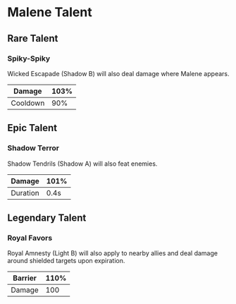 # Malene Talent

## Rare Talent

### Spiky-Spiky 

Wicked Escapade \(Shadow B\) will also deal damage where Malene appears.

| Damage | 103% |
| --- | --- |
| Cooldown | 90% |

## Epic Talent

### Shadow Terror 

Shadow Tendrils \(Shadow A\) will also feat enemies. 

| Damage | 101% |
| --- | --- |
| Duration | 0.4s |

## Legendary Talent

### Royal Favors

Royal Amnesty \(Light B\) will also apply to nearby allies and deal damage around shielded targets upon expiration.

| Barrier | 110% |
| --- | --- |
| Damage | 100 |

